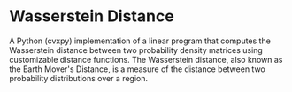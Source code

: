 # Wasserstein Distance
A Python (cvxpy) implementation of a linear program that computes the Wasserstein distance between two probability density matrices using customizable distance functions. 
The Wasserstein distance, also known as the Earth Mover's Distance, is a measure of the distance between two probability distributions over a region.
